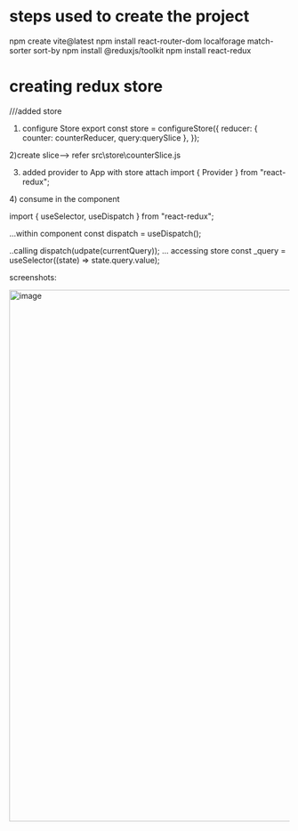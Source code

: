 # steps used to create the project
npm create vite@latest
npm install react-router-dom localforage match-sorter sort-by
npm install @reduxjs/toolkit
npm install react-redux


# creating redux store

///added store
1) configure Store
export const store = configureStore({
  reducer: {
    counter: counterReducer,
    query:querySlice
  },
});

2)create slice--> refer src\store\counterSlice.js


3) added provider to App with store attach
import { Provider } from "react-redux";
  <Provider store={store}>
      <BrowserRouter>
        <App />
      </BrowserRouter>
    </Provider>
4) consume in the component

import { useSelector, useDispatch } from "react-redux";

...within component
  const dispatch = useDispatch();

..calling     dispatch(udpate(currentQuery));
...  accessing store  const _query = useSelector((state) => state.query.value);


screenshots:

<img width="956" alt="image" src="https://github.com/Rawendra/react-news-app-redux-tool-kit-news-api-media-queries/assets/38812338/03c69115-8ca1-4bd0-aa68-56332f46d60e">
